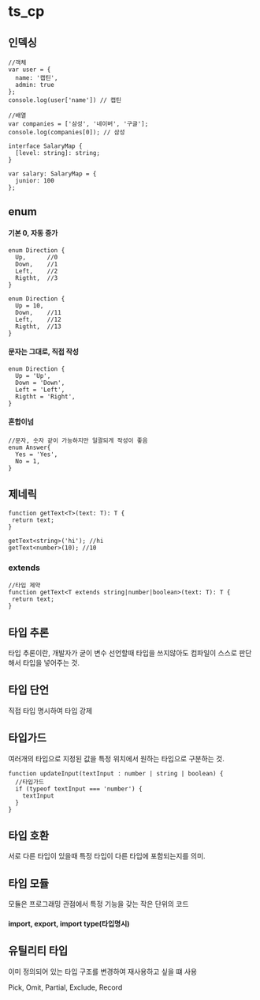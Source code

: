 # ts_cp

## 인덱싱
```
//객체
var user = {
  name: '캡틴',
  admin: true
};
console.log(user['name']) // 캡틴
```
```
//배열
var companies = ['삼성', '네이버', '구글'];
console.log(companies[0]); // 삼성
```
```
interface SalaryMap {
  [level: string]: string;
}

var salary: SalaryMap = {
  junior: 100
};
```
## enum

#### 기본 0, 자동 증가
```
enum Direction {
  Up,      //0
  Down,    //1
  Left,    //2
  Rigtht,  //3
}

enum Direction {
  Up = 10,
  Down,    //11
  Left,    //12
  Rigtht,  //13
}
```

#### 문자는 그대로, 직접 작성
```
enum Direction {
  Up = 'Up',
  Down = 'Down',
  Left = 'Left',
  Rigtht = 'Right',
}
```

#### 혼합이넘
```
//문자, 숫자 같이 가능하지만 일괄되게 작성이 좋음
enum Answer{
  Yes = 'Yes',
  No = 1,
}
```

## 제네릭
```
function getText<T>(text: T): T {
 return text;
}

getText<string>('hi'); //hi
getText<number>(10); //10
```

### extends
```
//타입 제약
function getText<T extends string|number|boolean>(text: T): T {
 return text;
}
```

## 타입 추론
타입 추론이란, 개발자가 굳이 변수 선언할때 타입을 쓰지않아도 컴파일이 스스로 판단해서 타입을 넣어주는 것.

## 타입 단언
직접 타입 명시하여 타입 강제

## 타입가드
여러개의 타입으로 지정된 값을 특정 위치에서 원하는 타입으로 구분하는 것.
```
function updateInput(textInput : number | string | boolean) {
  //타입가드
  if (typeof textInput === 'number') {
    textInput
  }
}
```

## 타입 호환
서로 다른 타입이 있을때 특정 타입이 다른 타입에 포함되는지를 의미.

## 타입 모듈
모듈은 프로그래밍 관점에서 특정 기능을 갖는 작은 단위의 코드
#### import, export, import type(타입명시)

## 유틸리티 타입
이미 정의되어 있는 타입 구조를 변경하여 재사용하고 싶을 떄 사용

Pick, Omit, Partial, Exclude, Record
